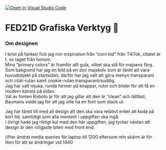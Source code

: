 [![Open in Visual Studio Code](https://classroom.github.com/assets/open-in-vscode-c66648af7eb3fe8bc4f294546bfd86ef473780cde1dea487d3c4ff354943c9ae.svg)](https://classroom.github.com/online_ide?assignment_repo_id=8483128&assignment_repo_type=AssignmentRepo)

# FED21D Grafiska Verktyg 🎨

### Om designen

I brist på fantasi fick jag min inspiration från ”corn kid” från TikTok, citatet är t. ex taget från honom.  
Mina ”primary colors” är framför allt gula, vilket ska stå för majsens färg.  
Som bakgrund har jag en bild på en stor majskolv som är tänkt att vara huvudobjekt på startsidan, därför har jag valt att göra menyn transparant och citat-rutan samt cookie-rutan transparant/suddig.  
Jag har valt mjuka, runda former på knappar, rutor och bilder för att få en modern känsla på sidan.  
Val av fonten Roboto är för att jag gillar att den är ”clean” och lättläst, Baumans valde jag för att jag ville ha en font som stack ut.

Jag har tänkt till med all design att den ska vara relativt enkel att koda på kort tid, samtidigt som alla moment i uppgiften ska ingå.  
I övrigt hade jag riktigt kul med den här uppgiften, jag tycker nästan att design är den roligaste biten med front end.

//Har ändrat media queries för laptop till 1200 eftersom min skärm är för liten för att se ändringar vid 1440
